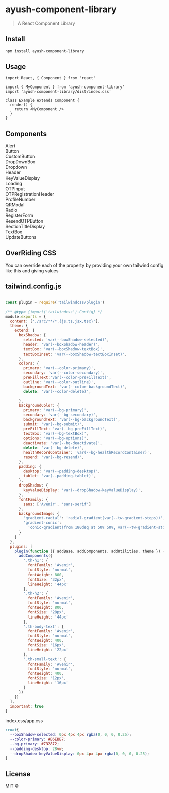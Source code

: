 # ayush-component-library

> A React Component Library

## Install

```bash
npm install ayush-component-library
```

## Usage

```tsx
import React, { Component } from 'react'

import { MyComponent } from 'ayush-component-library'
import 'ayush-component-library/dist/index.css'

class Example extends Component {
  render() {
    return <MyComponent />
  }
}
```

## Components

Alert\
Button\
CustomButton\
DropDownBox\
Dropdown\
Header\
KeyValueDisplay\
Loading\
OTPInput\
OTPRegistrationHeader\
ProfileNumber\
QRModal\
Radio\
RegisterForm\
ResendOTPButton\
SectionTitleDisplay\
TextBox\
UpdateButtons

## OverRiding CSS


You can override each of the property by providing your own tailwind config like this
and giving values



## tailwind.config.js
```js

const plugin = require('tailwindcss/plugin')

/** @type {import('tailwindcss').Config} */
module.exports = {
  content: ['./src/**/*.{js,ts,jsx,tsx}'],
  theme: {
    extend: {
      boxShadow: {
        selected: 'var(--boxShadow-selected)',
        header: 'var(--boxShadow-header)',
        textBox: 'var(--boxShadow-textBox)',
        textBoxInset: 'var(--boxShadow-textBoxInset)',
      },
      colors: {
        primary: 'var(--color-primary)',
        secondary: 'var(--color-secondary)',
        preFillText:'var(--color-preFillText)',
        outline: 'var(--color-outline)',
        backgroundText: 'var(--color-backgroundText)',
        delete: 'var(--color-delete)',

      },
      backgroundColor: {
        primary: 'var(--bg-primary)',
        secondary: 'var(--bg-secondary)',
        backgroundText: 'var(--bg-backgroundText)',
        submit: 'var(--bg-submit)',
        preFillText: 'var(--bg-preFillText)',
        textBox: 'var(--bg-textBox)',
        options: 'var(--bg-options)',
        deactivate: 'var(--bg-deactivate)',
        delete: 'var(--bg-delete)',
        healthRecordContainer: 'var(--bg-healthRecordContainer)',
        resend: 'var(--bg-resend)',
      },
      padding: {
        desktop: 'var(--padding-desktop)',
        tablet: 'var(--padding-tablet)',
      },
      dropShadow: {
        keyValueDisplay: 'var(--dropShadow-keyValueDisplay)',
      },
      fontFamily: {
        sans: ['Avenir', 'sans-serif']
      },
      backgroundImage: {
        'gradient-radial': 'radial-gradient(var(--tw-gradient-stops))',
        'gradient-conic':
          'conic-gradient(from 180deg at 50% 50%, var(--tw-gradient-stops))'
      }
    }
  },
  plugins: [
    plugin(function ({ addBase, addComponents, addUtilities, theme }) {
      addComponents({
        '.th-h1': {
          fontFamily: 'Avenir',
          fontStyle: 'normal',
          fontWeight: 800,
          fontSize: '32px',
          lineHeight: '44px'
        },
        '.th-h2': {
          fontFamily: 'Avenir',
          fontStyle: 'normal',
          fontWeight: 800,
          fontSize: '28px',
          lineHeight: '44px'
        },
        '.th-body-text': {
          fontFamily: 'Avenir',
          fontStyle: 'normal',
          fontWeight: 400,
          fontSize: '16px',
          lineHeight: '22px'
        },
        '.th-small-text': {
          fontFamily: 'Avenir',
          fontStyle: 'normal',
          fontWeight: 400,
          fontSize: '12px',
          lineHeight: '16px'
        }
      })
    })
  ],
  important: true
}

```


index.css/app.css 
```css
:root{
  --boxShadow-selected: 0px 4px 4px rgba(0, 0, 0, 0.25);
  --color-primary: #B6EBB7;
  --bg-primary: #732872;
  --padding-desktop: 28vw;
  --dropShadow-keyValueDisplay: 0px 4px 4px rgba(0, 0, 0, 0.25);
}

```


## License

MIT ©

